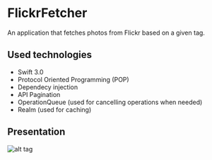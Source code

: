 # FlickrFetcher
An application that fetches photos from Flickr based on a given tag.

## Used technologies
- Swift 3.0
- Protocol Oriented Programming (POP)
- Dependecy injection
- API Pagination
- OperationQueue (used for cancelling operations when needed)
- Realm (used for caching)

## Presentation

![alt tag](https://raw.githubusercontent.com/olbartek/FlickrFetcher/master/flickrfetcher.gif)
